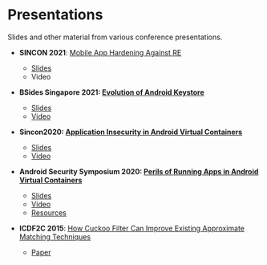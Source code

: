 # Presentations
Slides and other material from various conference presentations. 
- **SINCON 2021**: [Mobile App Hardening Against RE](https://www.infosec-city.com/sin21-con-schedule)
    - [Slides](Sincon2021.MobileAppHardeningRE.pdf)
    - Video

- **BSides Singapore 2021: [Evolution of Android Keystore](https://bsidessg.org/schedule/the-evolution-of-android-keystore/)**
    - [Slides](BSidesSG2021_EvolutionOfAndroidKeystore.pdf)
    - [Video](https://www.youtube.com/watch?v=5D82-yRlrWk)

- **Sincon2020: [Application Insecurity in Android Virtual Containers](https://www.infosec-city.com/post/sin20-1-application-insecurity-android-virtual-containers)**
    - [Slides](Sincon2020.AndroidVirtualContainers.pdf)
    - [Video](https://youtu.be/4t3lVdQoMq4?list=PL58BLgHRerNSd-7wnQ3ZzS1lPkPC9y9r8&t=22786)

- **Android Security Symposium 2020: [Perils of Running Apps in Android Virtual Containers](https://android.ins.jku.at/symposium/program/)**
    - [Slides](AndroidSS2020.AndroidVirtualContainers.pdf)
    - [Video](https://www.youtube.com/watch?v=J4qI_4pLdg4&list=PL61IkVbNYniUTmprGxMnlUFxmFj79Wmpw&index=2)
    - [Resources](https://github.com/su-vikas/conbeerlib)

- **ICDF2C 2015**: [How Cuckoo Filter Can Improve Existing Approximate Matching Techniques](http://link.springer.com/chapter/10.1007/978-3-319-25512-5_4)
    - [Paper](ICDF2C2015.CuckooFiltersApproxMatching.pdf)
